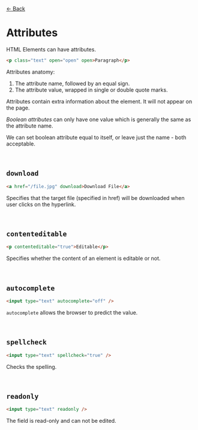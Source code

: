 [&larr; Back](./README.md)

# Attributes

HTML Elements can have attributes.

```html
<p class="text" open="open" open>Paragraph</p>
```

Attributes anatomy:

1. The attribute name, followed by an equal sign.
2. The attribute value, wrapped in single or double quote marks.

Attributes contain extra information about the element. It will not appear on the page.

_Boolean attributes_ can only have one value which is generally the same as the attribute name.

We can set boolean attribute equal to itself, or leave just the name - both acceptable.

<br>

## `download`

```HTML
<a href="/file.jpg" download>Download File</a>
```

Specifies that the target file (specified in href) will be downloaded when user clicks on the hyperlink.

<br>

## `contenteditable`

```HTML
<p contenteditable="true">Editable</p>
```

Specifies whether the content of an element is editable or not.

<br>

## `autocomplete`

```HTML
<input type="text" autocomplete="off" />
```

`autocomplete` allows the browser to predict the value.

<br>

## `spellcheck`

```HTML
<input type="text" spellcheck="true" />
```

Checks the spelling.

<br>

## `readonly`

```HTML
<input type="text" readonly />
```

The field is read-only and can not be edited.
